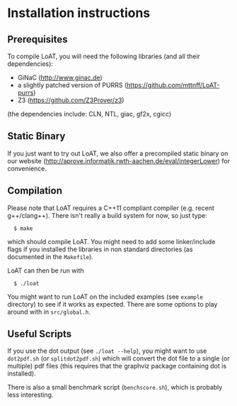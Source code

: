 # Installation instructions

## Prerequisites

To compile LoAT, you will need the following libraries (and all their dependencies):

 * GiNaC (<http://www.ginac.de>)
 * a slightly patched version of PURRS (<https://github.com/mttnff/LoAT-purrs>)
 * Z3 (<https://github.com/Z3Prover/z3>)

(the dependencies include: CLN, NTL, giac, gf2x, cgicc)


## Static Binary

If you just want to try out LoAT, we also offer a precompiled static binary on our website
(<http://aprove.informatik.rwth-aachen.de/eval/integerLower>) for convenience.


## Compilation

Please note that LoAT requires a C++11 compliant compiler (e.g. recent g++/clang++).
There isn't really a build system for now, so just type:

```
  $ make
```

which should compile LoAT. You might need to add some linker/include flags if you
installed the libraries in non standard directories (as documented in the `Makefile`).

LoAT can then be run with

```
  $ ./loat
```

You might want to run LoAT on the included examples (see `example` directory) to see if
it works as expected. There are some options to play around with in `src/global.h`.


## Useful Scripts

If you use the dot output (see `./loat --help`), you might want to use `dot2pdf.sh` (or
`splitdot2pdf.sh`) which will convert the dot file to a single (or multiple) pdf files
(this requires that the graphviz package containing dot is installed).

There is also a small benchmark script (`benchscore.sh`), which is probably less interesting.
